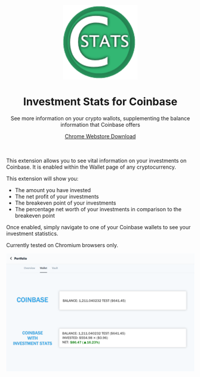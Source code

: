 <p align="center">
  <img width="200" height="200" src="icon.png">
  <h1 align="center">Investment Stats for Coinbase</h1>
</p>
<p align="center">
  See more information on your crypto wallots, supplementing the balance information that Coinbase offers
</p>
<p align="center">
  <a href="https://chrome.google.com/webstore/detail/investment-stats-for-coin/hgdhmdhnjphbkcnpihgdnajlpejpcgmo">Chrome Webstore Download</a>
  <br>
  <br>
  <br>
</p>



This extension allows you to see vital information on your investments on Coinbase. It is enabled within the Wallet page of any cryptocurrency.

This extension will show you:
- The amount you have invested
- The net profit of your investments
- The breakeven point of your investments
- The percentage net worth of your investments in comparison to the breakeven point

Once enabled, simply navigate to one of your Coinbase wallets to see your investment statistics.

Currently tested on Chromium browsers only.

![Example Image](showcase.png)
